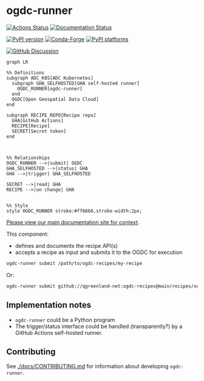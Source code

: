 # ogdc-runner

<!-- SPHINX-START -->

[![Actions Status][actions-badge]][actions-link]
[![Documentation Status][rtd-badge]][rtd-link]

[![PyPI version][pypi-version]][pypi-link]
[![Conda-Forge][conda-badge]][conda-link]
[![PyPI platforms][pypi-platforms]][pypi-link]

[![GitHub Discussion][github-discussions-badge]][github-discussions-link]

```mermaid
graph LR

%% Definitions
subgraph ADC_K8S[ADC Kubernetes]
  subgraph GHA_SELFHOSTED[GHA self-hosted runner]
    OGDC_RUNNER[ogdc-runner]
  end
  OGDC[Open Geospatial Data Cloud]
end

subgraph RECIPE_REPO[Recipe repo]
  GHA[GitHub Actions]
  RECIPE[Recipe]
  SECRET[Secret token]
end



%% Relationships
OGDC_RUNNER -->|submit| OGDC
GHA_SELFHOSTED -->|status| GHA
GHA -->|trigger| GHA_SELFHOSTED

SECRET -->|read| GHA
RECIPE -->|on change| GHA


%% Style
style OGDC_RUNNER stroke:#ff6666,stroke-width:2px;
```

[Please view our main documentation site for context](https://qgreenland-net.github.io).

This component:

- defines and documents the recipe API(s)
- accepts a recipe as input and submits it to the OGDC for execution

```bash
ogdc-runner submit /path/to/ogdc-recipes/my-recipe
```

Or:

```bash
ogdc-runner submit github://qgreenland-net:ogdc-recipes@main/recipes/seal-tags
```

## Implementation notes

- `ogdc-runner` could be a Python program
- The trigger/status interface could be handled (transparently?) by a GitHub
  Actions self-hosted runner.

## Contributing

See [./docs/CONTRIBUTING.md](./docs/CONTRIBUTING.md) for information about
developing `ogdc-runner`.

<!-- prettier-ignore-start -->
[actions-badge]:            https://github.com/qgreenland-net/ogdc-runner/workflows/CI/badge.svg
[actions-link]:             https://github.com/qgreenland-net/ogdc-runner/actions
[conda-badge]:              https://img.shields.io/conda/vn/conda-forge/ogdc-runner
[conda-link]:               https://github.com/conda-forge/ogdc-runner-feedstock
[github-discussions-badge]: https://img.shields.io/static/v1?label=Discussions&message=Ask&color=blue&logo=github
[github-discussions-link]:  https://github.com/qgreenland-net/ogdc-runner/discussions
[pypi-link]:                https://pypi.org/project/ogdc-runner/
[pypi-platforms]:           https://img.shields.io/pypi/pyversions/ogdc-runner
[pypi-version]:             https://img.shields.io/pypi/v/ogdc-runner
[rtd-badge]:                https://readthedocs.org/projects/ogdc-runner/badge/?version=latest
[rtd-link]:                 https://ogdc-runner.readthedocs.io/en/latest/?badge=latest
<!-- prettier-ignore-end -->
